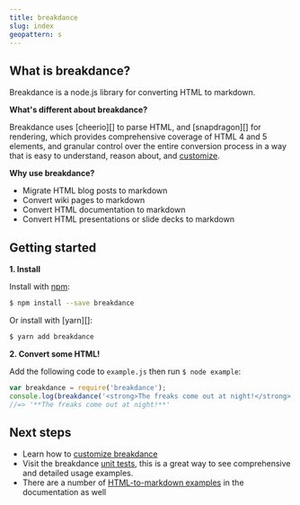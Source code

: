 ```yaml
---
title: breakdance
slug: index
geopattern: s
---
```


## What is breakdance?

Breakdance is a node.js library for converting HTML to markdown.

**What's different about breakdance?**

Breakdance uses [cheerio][] to parse HTML, and [snapdragon][] for rendering, which provides comprehensive coverage of HTML 4 and 5 elements, and granular control over the entire conversion process in a way that is easy to understand, reason about, and [customize](plugins.html).

**Why use breakdance?**

- Migrate HTML blog posts to markdown
- Convert wiki pages to markdown
- Convert HTML documentation to markdown
- Convert HTML presentations or slide decks to markdown

## Getting started

**1. Install**

Install with [npm](https://www.npmjs.com/):

```sh
$ npm install --save breakdance
```

Or install with [yarn][]:

```sh
$ yarn add breakdance
```

**2. Convert some HTML!**

Add the following code to `example.js` then run `$ node example`:

```js
var breakdance = require('breakdance');
console.log(breakdance('<strong>The freaks come out at night!</strong>'));
//=> '**The freaks come out at night!**'
```

## Next steps

- Learn how to [customize breakdance](api.html)
- Visit the breakdance [unit tests]({{@site.href}}/test), this is a great way to see comprehensive and detailed usage examples.
- There are a number of [HTML-to-markdown examples](docs.html#examples) in the documentation as well
